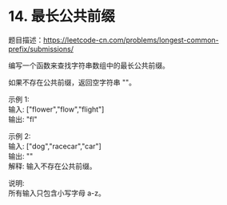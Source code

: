 # 14. 最长公共前缀
题目描述：https://leetcode-cn.com/problems/longest-common-prefix/submissions/

编写一个函数来查找字符串数组中的最长公共前缀。

如果不存在公共前缀，返回空字符串 ""。

示例 1:  
输入: ["flower","flow","flight"]  
输出: "fl"

示例 2:  
输入: ["dog","racecar","car"]  
输出: ""  
解释: 输入不存在公共前缀。

说明:  
所有输入只包含小写字母 a-z。